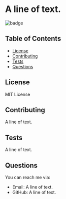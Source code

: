
# A line of text.
![badge](https://img.shields.io/badge/license-MIT%20License-green)



## Table of Contents

* [License](#License)
* [Contributing](#Contributing)
* [Tests](#Tests)
* [Questions](#Questions)





## License
  MIT License

## Contributing
  A line of text.

## Tests
  A line of text.

## Questions
  You can reach me via:
  * Email: A line of text.
  * GitHub: A line of text.

